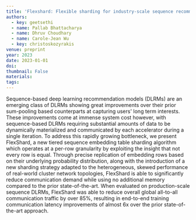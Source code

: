 ```yaml
---
title: 'Flexshard: Flexible sharding for industry-scale sequence recommendation models'
authors:
  - key: geetsethi
  - name: Pallab Bhattacharya
  - name: Dhruv Choudhary
  - name: Carole-Jean Wu
  - key: christoskozyrakis
venue: preprint
year: 2023
date: 2023-01-01
doi: 
thumbnail: False
materials:
tags:
---
```

Sequence-based deep learning recommendation models (DLRMs) are an emerging class of DLRMs showing great improvements over their prior sum-pooling based counterparts at capturing users' long term interests. These improvements come at immense system cost however, with sequence-based DLRMs requiring substantial amounts of data to be dynamically materialized and communicated by each accelerator during a single iteration. To address this rapidly growing bottleneck, we present FlexShard, a new tiered sequence embedding table sharding algorithm which operates at a per-row granularity by exploiting the insight that not every row is equal. Through precise replication of embedding rows based on their underlying probability distribution, along with the introduction of a new sharding strategy adapted to the heterogeneous, skewed performance of real-world cluster network topologies, FlexShard is able to significantly reduce communication demand while using no additional memory compared to the prior state-of-the-art. When evaluated on production-scale sequence DLRMs, FlexShard was able to reduce overall global all-to-all communication traffic by over 85%, resulting in end-to-end training communication latency improvements of almost 6x over the prior state-of-the-art approach.
